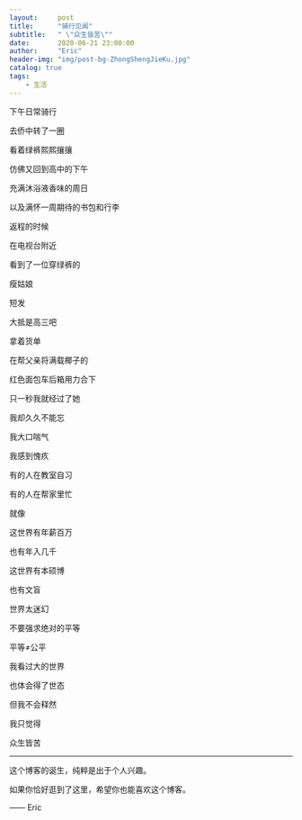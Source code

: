 ```yaml
---
layout:     post
title:      "骑行见闻"
subtitle:   " \"众生皆苦\""
date:       2020-06-21 23:00:00
author:     "Eric"
header-img: "img/post-bg-ZhongShengJieKu.jpg"
catalog: true
tags:
    - 生活
---
```


下午日常骑行

去侨中转了一圈

看着绿裤熙熙攘攘

仿佛又回到高中的下午

充满沐浴液香味的周日

以及满怀一周期待的书包和行李

返程的时候

在电视台附近

看到了一位穿绿裤的

瘦姑娘

短发

大抵是高三吧

拿着货单

在帮父亲将满载椰子的

红色面包车后箱用力合下

只一秒我就经过了她

我却久久不能忘

我大口喘气

我感到愧疚

有的人在教室自习

有的人在帮家里忙

就像

这世界有年薪百万

也有年入几千

这世界有本硕博

也有文盲

世界太迷幻

不要强求绝对的平等

平等≠公平

我看过大的世界

也体会得了世态

但我不会释然

我只觉得

众生皆苦

---

这个博客的诞生，纯粹是出于个人兴趣。

如果你恰好逛到了这里，希望你也能喜欢这个博客。

—— Eric 


